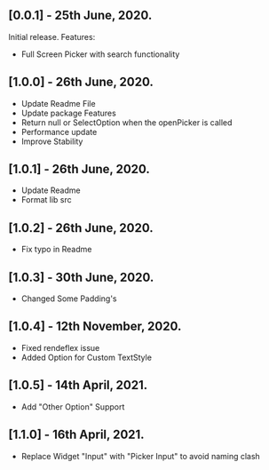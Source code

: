 ## [0.0.1] - 25th June, 2020.

Initial release.
Features:

- Full Screen Picker with search functionality

## [1.0.0] - 26th June, 2020.

- Update Readme File
- Update package Features
- Return null or SelectOption when the openPicker is called
- Performance update
- Improve Stability

## [1.0.1] - 26th June, 2020.

- Update Readme
- Format lib src

## [1.0.2] - 26th June, 2020.

- Fix typo in Readme

## [1.0.3] - 30th June, 2020.

- Changed Some Padding's

## [1.0.4] - 12th November, 2020.

- Fixed rendeflex issue
- Added Option for Custom TextStyle

## [1.0.5] - 14th April, 2021.

- Add "Other Option" Support

## [1.1.0] - 16th April, 2021.

- Replace Widget "Input" with "Picker Input" to avoid naming clash
